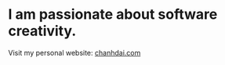 # I am passionate about software creativity.

Visit my personal website: [chanhdai.com](https://chanhdai.com/?utm_source=github&utm_medium=readme)

